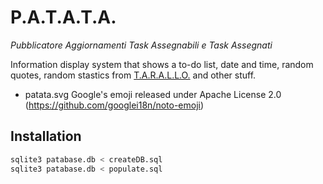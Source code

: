 # P.A.T.A.T.A.

*Pubblicatore Aggiornamenti Task Assegnabili e Task Assegnati*

Information display system that shows a to-do list, date and time, random quotes, random stastics from [T.A.R.A.L.L.O.](https://github.com/WEEE-Open/tarallo/) and other stuff.

- patata.svg Google's emoji released under Apache License 2.0 (https://github.com/googlei18n/noto-emoji)

## Installation

```bash
sqlite3 patabase.db < createDB.sql 
sqlite3 patabase.db < populate.sql
```
